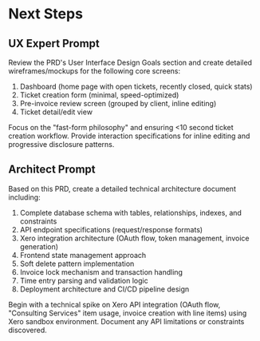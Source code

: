 # Next Steps

## UX Expert Prompt

Review the PRD's User Interface Design Goals section and create detailed wireframes/mockups for the following core screens:

1. Dashboard (home page with open tickets, recently closed, quick stats)
2. Ticket creation form (minimal, speed-optimized)
3. Pre-invoice review screen (grouped by client, inline editing)
4. Ticket detail/edit view

Focus on the "fast-form philosophy" and ensuring <10 second ticket creation workflow. Provide interaction specifications for inline editing and progressive disclosure patterns.

## Architect Prompt

Based on this PRD, create a detailed technical architecture document including:

1. Complete database schema with tables, relationships, indexes, and constraints
2. API endpoint specifications (request/response formats)
3. Xero integration architecture (OAuth flow, token management, invoice generation)
4. Frontend state management approach
5. Soft delete pattern implementation
6. Invoice lock mechanism and transaction handling
7. Time entry parsing and validation logic
8. Deployment architecture and CI/CD pipeline design

Begin with a technical spike on Xero API integration (OAuth flow, "Consulting Services" item usage, invoice creation with line items) using Xero sandbox environment. Document any API limitations or constraints discovered.